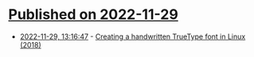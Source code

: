 # [Published on 2022-11-29](index.md)

* [2022-11-29, 13:16:47](https://news.ycombinator.com/item?id=33787180) - [Creating a handwritten TrueType font in Linux (2018)](https://gordonlesti.com/creating-a-handwritten-truetype-font-in-linux/)
